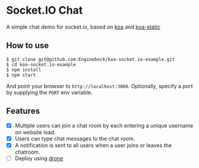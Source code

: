 
# Socket.IO Chat

A simple chat demo for socket.io, based on [koa](https://github.com/koajs/koa) and [koa-static](https://github.com/koajs/static)

## How to use

```
$ git clone git@github.com:Enginebeck/koa-socket.io-example.git
$ cd koa-socket.io-example
$ npm install
$ npm start
```

And point your browser to `http://localhost:3000`. Optionally, specify
a port by supplying the `PORT` env variable.

## Features

* [x] Multiple users can join a chat room by each entering a unique username
on website load.
* [x] Users can type chat messages to the chat room.
* [x] A notification is sent to all users when a user joins or leaves
the chatroom.
* [ ] Deploy using [drone](https://drone.io/)
